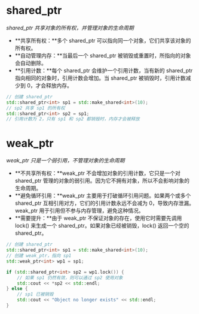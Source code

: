 # shared_ptr

*shared_ptr 共享对象的所有权，并管理对象的生命周期*  

* **共享所有权：**多个 shared_ptr 可以指向同一个对象，它们共享该对象的所有权。
* **自动管理内存：**当最后一个 shared_ptr 被销毁或重置时，所指向的对象会自动删除。
* **引用计数：**每个 shared_ptr 会维护一个引用计数，当有新的 shared_ptr 指向相同的对象时，引用计数会增加。当 shared_ptr 被销毁时，引用计数减少到 0，才会释放内存。

```cpp
// 创建 shared_ptr
std::shared_ptr<int> sp1 = std::make_shared<int>(10);  
// sp2 共享 sp1 的所有权
std::shared_ptr<int> sp2 = sp1;                        
// 引用计数为 2，只有 sp1 和 sp2 都销毁时，内存才会被释放
```

# weak_ptr

*weak_ptr 只是一个弱引用，不管理对象的生命周期*   

* **不共享所有权：**weak_ptr 不会增加对象的引用计数，它只是一个对 shared_ptr 管理的对象的弱引用。因为它不拥有对象，所以不会影响对象的生命周期。  
* **避免循环引用：**weak_ptr 主要用于打破循环引用问题。如果两个或多个 shared_ptr 互相引用对方，它们的引用计数永远不会减为 0，导致内存泄漏。weak_ptr 用于引用但不参与内存管理，避免这种情况。
* **需要提升：**由于 weak_ptr 不保证对象的存在，使用它时需要先调用 lock() 来生成一个 shared_ptr。如果对象已经被销毁，lock() 返回一个空的 shared_ptr。


```cpp
// 创建 shared_ptr
std::shared_ptr<int> sp1 = std::make_shared<int>(10);  
// 创建 weak_ptr，指向 sp1
std::weak_ptr<int> wp1 = sp1;  

if (std::shared_ptr<int> sp2 = wp1.lock()) {
    // 如果 sp1 仍然有效，则可以通过 sp2 使用对象
    std::cout << *sp2 << std::endl;
} else {
    // sp1 已被销毁
    std::cout << "Object no longer exists" << std::endl;
}
```